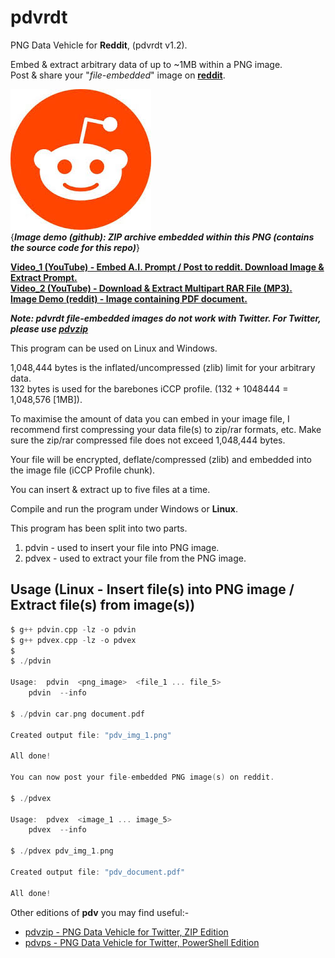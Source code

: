 # pdvrdt

PNG Data Vehicle for **Reddit**, (pdvrdt v1.2).

Embed & extract arbitrary data of up to ~1MB within a PNG image.  
Post & share your "*file-embedded*" image on **[reddit](https://www.reddit.com/)**. 

![Demo Image](https://github.com/CleasbyCode/pdvrdt/blob/main/demo_image/source.png)  
{***Image demo (github): ZIP archive embedded within this PNG (contains the source code for this repo)***} 

[**Video_1 (YouTube) - Embed A.I. Prompt / Post to reddit. Download Image & Extract Prompt.**](https://youtu.be/RS1n2sAITDE)  
[**Video_2 (YouTube) - Download & Extract Multipart RAR File (MP3).**](https://youtu.be/SHElh8VJ3ZQ)  
[**Image Demo (reddit) - Image containing PDF document.**](https://i.redd.it/kxfi6h0rjrqa1.png) 

***Note: pdvrdt file-embedded images do not work with Twitter.  For Twitter, please use [pdvzip](https://github.com/CleasbyCode/pdvzip)***

This program can be used on Linux and Windows.
 
1,048,444 bytes is the inflated/uncompressed (zlib) limit for your arbitrary data.  
132 bytes is used for the barebones iCCP profile. (132 + 1048444 = 1,048,576 [1MB]).

To maximise the amount of data you can embed in your image file, I recommend first compressing your 
data file(s) to zip/rar formats, etc.  Make sure the zip/rar compressed file does not exceed 1,048,444 bytes.

Your file will be encrypted, deflate/compressed (zlib) and embedded into the image file (iCCP Profile chunk).

You can insert & extract up to five files at a time.

Compile and run the program under Windows or **Linux**.

This program has been split into two parts.

1. pdvin - used to insert your file into PNG image.
2. pdvex - used to extract your file from the PNG image.

## Usage (Linux - Insert file(s) into PNG image / Extract file(s) from image(s))

```c
$ g++ pdvin.cpp -lz -o pdvin
$ g++ pdvex.cpp -lz -o pdvex 
$
$ ./pdvin 

Usage:	pdvin  <png_image>  <file_1 ... file_5>  
	pdvin  --info

$ ./pdvin car.png document.pdf
  
Created output file: "pdv_img_1.png"  

All done!  

You can now post your file-embedded PNG image(s) on reddit.  

$ ./pdvex

Usage:	pdvex  <image_1 ... image_5>
	pdvex  --info
        
$ ./pdvex pdv_img_1.png

Created output file: "pdv_document.pdf"  

All done!

```

Other editions of **pdv** you may find useful:-  

* [pdvzip - PNG Data Vehicle for Twitter, ZIP Edition](https://github.com/CleasbyCode/pdvzip)  
* [pdvps - PNG Data Vehicle for Twitter, PowerShell Edition](https://github.com/CleasbyCode/pdvps)   

##
